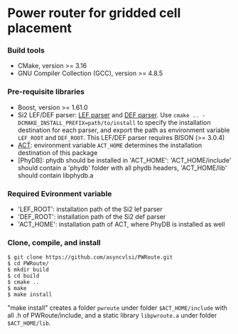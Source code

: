 # Power router for gridded cell placement

### Build tools
* CMake, version >= 3.16
* GNU Compiler Collection (GCC), version >= 4.8.5

### Pre-requisite libraries
* Boost, version >= 1.61.0
* Si2 LEF/DEF parser: [LEF parser](https://github.com/The-OpenROAD-Project/lef) and [DEF parser](https://github.com/The-OpenROAD-Project/def). Use `cmake .. -DCMAKE_INSTALL_PREFIX=path/to/install` to specify the installation destination for each parser, and export the path as environment variable `LEF_ROOT` and `DEF_ROOT`. This LEF/DEF parser requires BISON (>= 3.0.4)
* [ACT](https://github.com/asyncvlsi/act): environment variable `ACT_HOME` determines the installation destination of this package
* [PhyDB]: phydb should be installed in 'ACT_HOME': 'ACT_HOME/include' should contain a 'phydb' folder with all phydb headers, 'ACT_HOME/lib' should contain libphydb.a

### Required Evironment variable
* 'LEF_ROOT': installation path of the Si2 lef parser
* 'DEF_ROOT': installation path of the Si2 def parser
* 'ACT_HOME': installation path of ACT, where PhyDB is installed as well 

### Clone, compile, and install
    $ git clone https://github.com/asyncvlsi/PWRoute.git
    $ cd PWRoute/
    $ mkdir build
    $ cd build
    $ cmake ..
    $ make
    $ make install
 "make install" creates a folder `pwroute` under folder `$ACT_HOME/include` with all .h of PWRoute/include, and a static library `libpwroute.a` under folder `$ACT_HOME/lib`.

